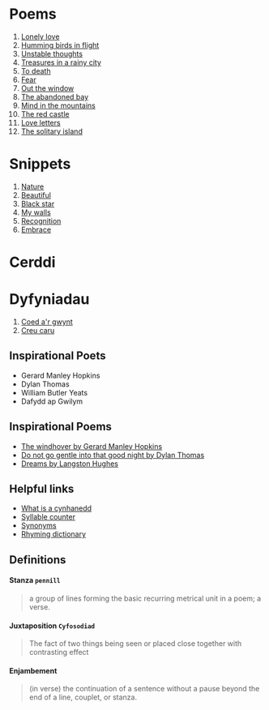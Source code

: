 # Poems

1. [Lonely love](/poems/Lonely%20love.txt)
2. [Humming birds in flight](/poems/Humming%20birds%20in%20flight.txt)
3. [Unstable thoughts](/poems/Unstable%20thoughts.txt)
4. [Treasures in a rainy city](/poems/Treasures%20in%20a%20rainy%20city.txt)
5. [To death](/poems/To%20death.txt)
6. [Fear](/poems/Fear.txt)
7. [Out the window](/poems/Out%20the%20window.txt)
8. [The abandoned bay](/poems/The%20abandoned%20bay.txt)
9. [Mind in the mountains](/poems/Mind%20in%20the%20mountains.txt)
10. [The red castle](/poems/The%20red%20castle.txt)
11. [Love letters](/poems/Love%20letters.txt)
12. [The solitary island](/poems/The%20solitary%20island.txt)

# Snippets

1. [Nature](/snippets/Nature.snippet.txt)
2. [Beautiful](/snippets/Beautiful.snippet.txt)
3. [Black star](/snippets/Black%20star.snippet.txt)
4. [My walls](/snippets/My%20walls.snippet.txt)
5. [Recognition](/snippets/Recognition.snippet.txt)
6. [Embrace](/snippets/Embrace.snippet.txt)

# Cerddi

# Dyfyniadau

1. [Coed a'r gwynt](/dyfyniad/Coed%20a'r%20gwynt.dyfyniad.txt)
2. [Creu caru](dyfyniad/Creu%20caru.dyfyniad.txt)

## Inspirational Poets

- Gerard Manley Hopkins
- Dylan Thomas
- William Butler Yeats
- Dafydd ap Gwilym

## Inspirational Poems

- [The windhover by Gerard Manley Hopkins](https://www.poetryfoundation.org/poems/44402/the-windhover)
- [Do not go gentle into that good night by Dylan Thomas](https://poets.org/poem/do-not-go-gentle-good-night)
- [Dreams by Langston Hughes](https://www.poetryfoundation.org/poems/150995/dreams-5d767850da976)

## Helpful links

- [What is a cynhanedd](http://www.poetsgraves.co.uk/forum/viewtopic.php?t=12138)
- [Syllable counter](https://www.howmanysyllables.com/syllable_counter/)
- [Synonyms](https://www.thesaurus.com/)
- [Rhyming dictionary](https://www.rhymer.com/)

## Definitions

#### Stanza `pennill`

> a group of lines forming the basic recurring metrical unit in a poem; a verse.

#### Juxtaposition `Cyfosodiad`

> The fact of two things being seen or placed close together with contrasting effect

#### Enjambement

> (in verse) the continuation of a sentence without a pause beyond the end of a line, couplet, or stanza.
